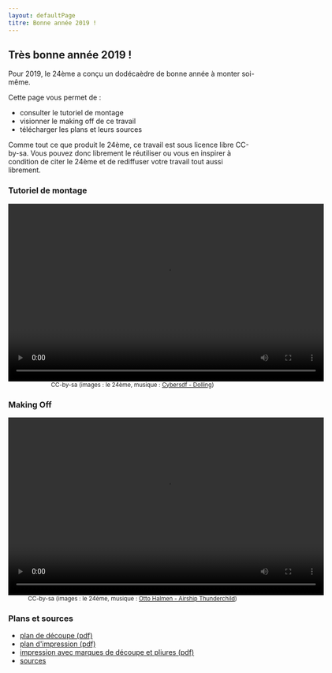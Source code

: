 ```yaml
---
layout: defaultPage
titre: Bonne année 2019 !
---
```


## Très bonne année 2019 !

Pour 2019, le 24ème a conçu un dodécaèdre de bonne année à monter soi-même.

Cette page vous permet de :

 - consulter le tutoriel de montage
 - visionner le making off de ce travail
 - télécharger les plans et leurs sources

Comme tout ce que produit le 24ème, ce travail est sous licence libre CC-by-sa. Vous pouvez donc librement le réutiliser ou vous en inspirer à condition de citer le 24ème et de rediffuser votre travail tout aussi librement.

### Tutoriel de montage

<center>
<video id="sampleMovie" width="640" height="360" preload controls>
	<source src="/img/2019/instructions.mp4" />
</video>
<br/>
<small>CC-by-sa (images : le 24ème, musique : <a href="https://www.auboutdufil.com/index.php?id=502">Cybersdf - Dolling</a>)</small>
</center>

### Making Off

<center>
<video id="sampleMovie" width="640" height="360" preload controls>
        <source src="/img/2019/makingoff.mp4" />
</video>
<br/>
<small>CC-by-sa (images : le 24ème, musique : <a href="https://www.auboutdufil.com/index.php?id=482">Otto Halmen - Airship Thunderchild</a>)</small>
</center>

### Plans et sources

 - [plan de découpe (pdf)](/img/2019/dodecaedre_decoupe.pdf)
 - [plan d'impression (pdf)](/img/2019/dodecaedre_couleurs.pdf)
 - [impression avec marques de découpe et pliures (pdf)](/img/2019/dodecaedre_couleurs_decoupe.pdf)
 - [sources](https://github.com/24eme/dodecaedre_2019)


